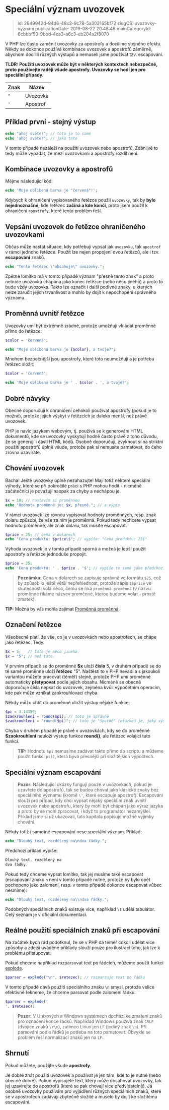 Speciální význam uvozovek
================================

> id: 2649942d-94d6-48c3-9c78-5a303165bf72
> slugCS: uvozovky-vyznam
> publicationDate: 2019-08-22 20:48:46
> mainCategoryId: 6cbbbf59-9bbd-4ca3-a6c3-eb204a2f8070

V PHP lze často zaměnit uvozovky za apostrofy a docílíme stejného efektu. Někdy se dokonce používá kombinace uvozovek a apostrofů záměrně, abychom docílili různých výstupů a nemuseli jsme používat tzv. escapování.

**TLDR: Použití uvozovek může být v některých kontextech nebezpečné, proto používejte raději všude apostrofy. Uvozovky se hodí jen pro speciální případy.**

| Znak | Název    |
|------|-----------
| `"`  | Uvozovka |
| `'`  | Apostrof |

Příklad první - stejný výstup
-----------------------------

```php
echo "ahoj světe!"; // toto je to samé
echo 'ahoj světe!'; // jako toto
```

V tomto případě nezáleží na použití uvozovek nebo apostrofů. Zdánlivě to tedy může vypadat, že mezi uvozovkami a apostrofy rozdíl není.

Kombinace uvozovky a apostrofů
------------------------------

Mějme následující kód:

```php
echo 'Moje oblíbená barva je "červená"!';
```

Kdybych k ohraničení vypisovaného řetězce použil `uvozovky`, tak by **bylo nejednoznačné**, kde řetězec **začíná a kde končí**, proto jsem použil k ohraničení `apostrofy`, které tento problém řeší.

Vepsání uvozovek do řetězce ohraničeného uvozovkami
---------------------------------------------------

Občas může nastat situace, kdy potřebuji vypsat jak `uvozovku`, tak `apostrof` v rámci jednoho řetězce. Použít lze nejen propojení dvou řetězců, ale i tzv. **escapování** znaků.

```php
echo "Tento řetězec \"obsahuje\" uvozovky.";
```

Zpětné lomítko má v tomto případě význam "přesně tento znak" a proto nebude uvozovka chápána jako konec řetězce (nebo něco jiného) a proto to bude vždy uvozovka. Takto lze označit i další podivné znaky, u kterých nelze zaručit jejich trvanlivost a mohlo by dojít k nepochopení správného významu.

Proměnná uvnitř řetězce
-----------------------

Uvozovky umí být extrémně zrádné, protože umožňují vkládat proměnné přímo do řetězce:

```php
$color = 'červená';

echo "Moje oblíbená barva je {$color}, a tvoje?";
```

Mnohem bezpečnější jsou apostrofy, které toto neumožňují a je potřeba řetězec složit:

```php
$color = 'červená';

echo 'Moje oblíbená barva je ' . $color . ', a tvoje?';
```

Dobré návyky
--------------------------

Obecně doporučuji k ohraničení čehokoli používat apostrofy (pokud je to možné), protože jejich výskyt v řetězcích je daleko menší, než právě uvozovek.

PHP je navíc jazykem webovým, tj. používá se k generování HTML dokumentů, kde se uvozovky vyskytují hodně často právě z toho důvodu, že se generují i části HTML kódů. Osobně doporučuji, zvyknout si na striktní použití apostrofů úplně všude, protože pak si nemusíte pamatovat, do čeho zrovna uzavíráte. 

Chování uvozovek
--------------------------

Bacha! Ještě uvozovky úplně nezahazujte! Mají totiž některé speciální výhody, které se při pokročilé práci s PHP mohou hodit - nicméně začátečníci je považují naopak za chyby a nechápou je.

```php
$x = 10; // nastavím si proměnnou
echo "Hodnota proměnné je: $x, přesně."; // a výpis
```

V rámci uvozovek lze rovnou vypisovat hodnoty proměnných, resp. znak dolaru způsobí, že vše za ním je proměnná. Pokud tedy nechcete vypsat hodnotu proměnné, ale znak dolaru, tak musíte escapovat.

```php
$price = 25; // cena v dolarech
echo "Cena produktu: $price\$"; // vypíše: "Cena produktu: 25$"
```

Výhoda uvozovek je v tomto případě sporná a možná je lepší použít apostrofy a řetězce jednoduše propojit.

```php
$price = 25;
echo 'Cena produktu: ' . $price . '$'; // vypíše to samé jako předchozí příklad
```

> **Poznámka:** Cena v dolarech se zapisuje správně ve formátu `$25`, což by způsobilo ještě větší nepřehlednost, protože zápis `$$price` ve skutečnosti volá něco, čemu se říká `proměnná proměnná` (v názvu proměnné říkáme názvev proměnné, kterou budeme volat - prostě zmatek).

**TIP:** Možná by vás mohla zajímat <a href="/promenna-promenna">Proměnná proměnná</a>.

Označení řetězce
--------------------------

Všeobecně platí, že vše, co je v uvozovkách nebo apostrofech, se chápe jako řetězec. Tedy:

```php
$x = 5;   // toto je něco jiného,
$x = "5"; // než toto.
```

V prvním případě se do proměnné **$x** uloží **číslo** 5, v druhém případě se do té samé proměnné uloží **řetězec** "5". Naštěstí to v PHP nevadí a s jakoukoli variantou můžete pracovat (téměř) stejně, protože PHP umí proměnné automaticky **přetypovat** podle jejich obsahu. Nicméně se obecně doporučuje čísla nepsat do uvozovek, zejména kvůli výpočetním operacím, kde pak může vznikat zaokrouhlovací chyba.

Někdy můžu chtít do proměnné uložit výstup nějaké funkce:

```php
$pi = 3.14159;
$zaokrouhleni = round($pi); // toto je správně
$zaokrouhleni = "round($pi)"; // toto je "špatně" (otázkou je, jaký výstup očekávám).
```

Chyba v druhém případě je právě v uvozovkách, kdy se do proměnné **$zaokrouhleni** neuloží výstup funkce **round()**, ale řetězec volající tuto funkci.
> **TIP:** Hodnotu `$pi` nemusíme zadávat takto přímo do scriptu a můžeme použít funkci `pi()`, která bývá přesnější při složitějších výpočtech.

Speciální význam escapování
--------------------------

> **Pozor:** Následující ukázky fungují pouze v uvozovkách, pokud je uzavřete do apostrofů, tak se budou chovat jako klasické znaky bez speciálního významu (kromě `\'`, které escapuje apostrof).
Escapování slouží pro případ, kdy chci vypsat nějaký speciální znak uvnitř uvozovek nebo apostrofu, který by mohl být chápán jako výraz jazyka a proto by se mohl zpracovat, i když to programátor nezamýšlel. Příklad jsme si už ukazovali, tato kapitola popisuje možné výjimky chování.

Někdy totiž i samotné escapování nese speciální význam. Příklad:

```php
echo "Dlouhý text, rozdělený na\ndva řádky.";
```

Předchozí příklad vypíše:

```php
Dlouhý text, rozdělený na
dva řádky.
```

Pokud tedy chceme vypsat lomítko, tak jej musíme také escapovat (escapování znaku `n` není v tomto případě nutné, protože by bylo opět pochopeno jako zalomení, resp. v tomto případě dokonce escapovat vůbec nesmíme):

```php
echo "Dlouhý text, rozdělený na\\ndva řádky.";
```

Podobných speciálních znaků existuje více, například `\t` udělá tabulátor. Celý seznam je v oficiální dokumentaci.

Reálné použití speciálních znaků při escapování
-----------------------------------------------

Na začátek bych rád podotknul, že se v PHP dá téměř cokoli udělat více způsoby a zdejší uváděné příklady slouží pouze pro ilustraci toho, jak lze k problému přistupovat.

Pokud chceme například rozparsovat text po řádcích, můžeme použít funkci <a href="/explode">explode</a>.

```php
$parser = explode("\n", $retezec); // rozparsuje text po řádku
```

V tomto případě dává použití speciálního znaku `\n` smysl, protože velice efektivně řekneme, že chceme parsovat podle zalomení řádku.

```php
$parser = explode('
', $retezec);
```

> **Pozor:** V Unixových a Windows systémech dochází ke zmatení znaků pro označení konce řádků. Například Windows používá znak `CRLF` (dvojice znaků `\r\n`), zatímco Linux jen `LF` (jediný znak `\n`). Při parsování podle řádků je potřeba na toto pamatovat. Obvykle se problém řeší normalizací znaků jen na `LF`.

Shrnutí
-------

Pokud můžete, použijte všude **apostrofy**.

Je dobré znát použití uvozovek a používat je jen tam, kde to je nutné (nebo obecně dobré). Pokud vypisujete text, který může obsahovat uvozovky, tak jej uzavírejte do apostrofů (které se pak chovají více předvídatelně). Já osobně uvozovky používám pro vyjádření různých speciálních znaků, které se v apostrofech zadávají zbytečně složitě a muselo by dojít ke složitému escapování.
